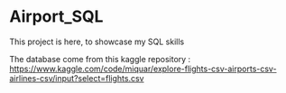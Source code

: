 # Airport_SQL

This project is here, to showcase my SQL skills

The database come from this kaggle repository : https://www.kaggle.com/code/miquar/explore-flights-csv-airports-csv-airlines-csv/input?select=flights.csv
